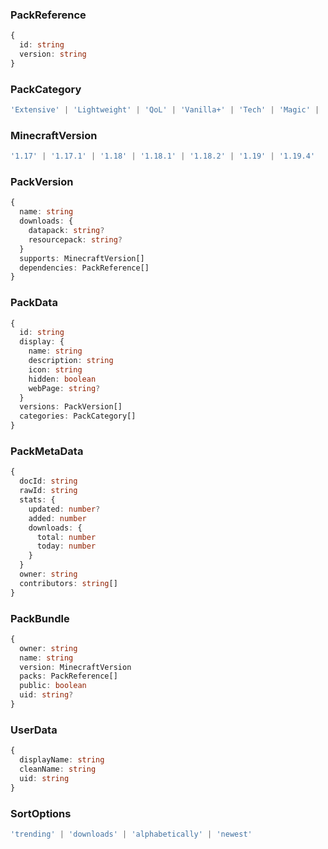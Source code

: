 ### PackReference
```ts
{
  id: string
  version: string
}
```
### PackCategory
```ts
'Extensive' | 'Lightweight' | 'QoL' | 'Vanilla+' | 'Tech' | 'Magic' | 'Library' | 'Exploration' | 'World Overhaul' | 'No Resource Pack'
```
### MinecraftVersion
```ts
'1.17' | '1.17.1' | '1.18' | '1.18.1' | '1.18.2' | '1.19' | '1.19.4'
```
### PackVersion
```ts
{
  name: string
  downloads: {
    datapack: string?
    resourcepack: string?
  }
  supports: MinecraftVersion[]
  dependencies: PackReference[]
}
```
### PackData
```ts
{
  id: string
  display: {
    name: string
    description: string
    icon: string
    hidden: boolean
    webPage: string?
  }
  versions: PackVersion[]
  categories: PackCategory[]
}
```
### PackMetaData
```ts
{
  docId: string
  rawId: string
  stats: {
    updated: number?
    added: number
    downloads: {
      total: number
      today: number
    }
  }
  owner: string
  contributors: string[]
}
```
### PackBundle
```ts
{
  owner: string
  name: string
  version: MinecraftVersion
  packs: PackReference[]
  public: boolean
  uid: string?
}
```
### UserData
```ts
{
  displayName: string
  cleanName: string
  uid: string
}
```
### SortOptions
```ts
'trending' | 'downloads' | 'alphabetically' | 'newest'
```